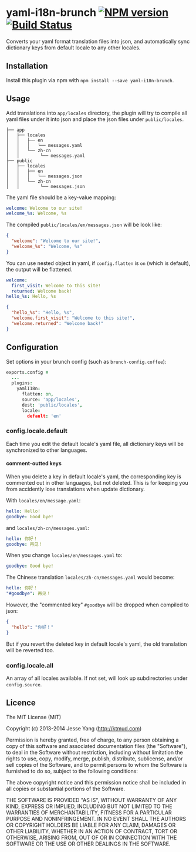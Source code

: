 # yaml-i18n-brunch [![NPM version](https://badge.fury.io/js/yaml-i18n-brunch.png)](http://badge.fury.io/js/yaml-i18n-brunch) [![Build Status](https://travis-ci.org/ktmud/yaml-i18n-brunch.png?branch=master)](https://travis-ci.org/ktmud/yaml-i18n-brunch) 

Converts your yaml format translation files into json,
and automatically sync dictionary keys from default locale to any other locales.

## Installation

Install this plugin via npm with `npm install --save yaml-i18n-brunch`.

## Usage

Add translations into `app/locales` directory,
the plugin will try to compile all yaml files under it
into json and place the json files under `public/locales`.


```
├── app
│   ├── locales
│   │   ├── en
│   │   │   └── messages.yaml
│   │   └── zh-cn
│   │        └── messages.yaml
├── public
│   ├── locales
│   │   ├── en
│   │   │   └── messages.json
│   │   └── zh-cn
│   │        └── messages.json

```

The yaml file should be a key-value mapping:

```yaml
welcome: Welcome to our site!
welcome_%s: Welcome, %s
```

The compiled `public/locales/en/messages.json` will be look like:

```json
{
  "welcome": "Welcome to our site!", 
  "welcome_%s": "Welcome, %s"
}
```

You can use nested object in yaml, if `config.flatten` is `on` (which is default),
the output will be flattened.

```yaml
welcome:
  first_visit: Welcome to this site!
  returned: Welcome back!
hello_%s: Hello, %s
```

```json
{
  "hello_%s": "Hello, %s", 
  "welcome.first_visit": "Welcome to this site!", 
  "welcome.returned": "Welcome back!"
}
```

## Configuration

Set options in your brunch config (such as `brunch-config.coffee`):

```coffeescript
exports.config =
  ...
  plugins:
    yamlI18n:
      flatten: on,
      source: 'app/locales',
      dest: 'public/locales',
      locale:
        default: 'en'
```

### config.locale.default

Each time you edit the default locale's yaml file, all dictionary keys will be synchronized to other languages.

#### comment-outted keys

When you delete a key in default locale's yaml, the corresponding key is commented out in other languages,
but not deleted. This is for keeping you from accidently lose translations when update dictionary.

With `locales/en/message.yaml`:

```yaml
hello: Hello!
goodbye: Good bye!
```

and `locales/zh-cn/messages.yaml`:

```yaml
hello: 你好！
goodbye: 再见！
```

When you change `locales/en/messages.yaml` to:

```yaml
goodbye: Good bye!
```

The Chinese translation `locales/zh-cn/messages.yaml` would become:

```yaml
hello: 你好！
"#goodbye": 再见！
```

However, the "commented key" `#goodbye` will be dropped when compiled to json:

```json
{
  "hello": "你好！"
}
```

But if you revert the deleted key in default locale's yaml, the old translation will be reverted too.



### config.locale.all

An array of all locales available. If not set, will look up subdirectories under `config.source`.


## Licence

The MIT License (MIT)

Copyright (c) 2013-2014 Jesse Yang (http://ktmud.com)

Permission is hereby granted, free of charge, to any person obtaining a copy of this software and associated documentation files (the "Software"), to deal in the Software without restriction, including without limitation the rights to use, copy, modify, merge, publish, distribute, sublicense, and/or sell copies of the Software, and to permit persons to whom the Software is furnished to do so, subject to the following conditions:

The above copyright notice and this permission notice shall be included in all copies or substantial portions of the Software.

THE SOFTWARE IS PROVIDED "AS IS", WITHOUT WARRANTY OF ANY KIND, EXPRESS OR IMPLIED, INCLUDING BUT NOT LIMITED TO THE WARRANTIES OF MERCHANTABILITY, FITNESS FOR A PARTICULAR PURPOSE AND NONINFRINGEMENT. IN NO EVENT SHALL THE AUTHORS OR COPYRIGHT HOLDERS BE LIABLE FOR ANY CLAIM, DAMAGES OR OTHER LIABILITY, WHETHER IN AN ACTION OF CONTRACT, TORT OR OTHERWISE, ARISING FROM, OUT OF OR IN CONNECTION WITH THE SOFTWARE OR THE USE OR OTHER DEALINGS IN THE SOFTWARE.
